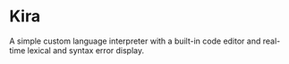 # Kira
A simple custom language interpreter with a built-in code editor and real-time lexical and syntax error display.
